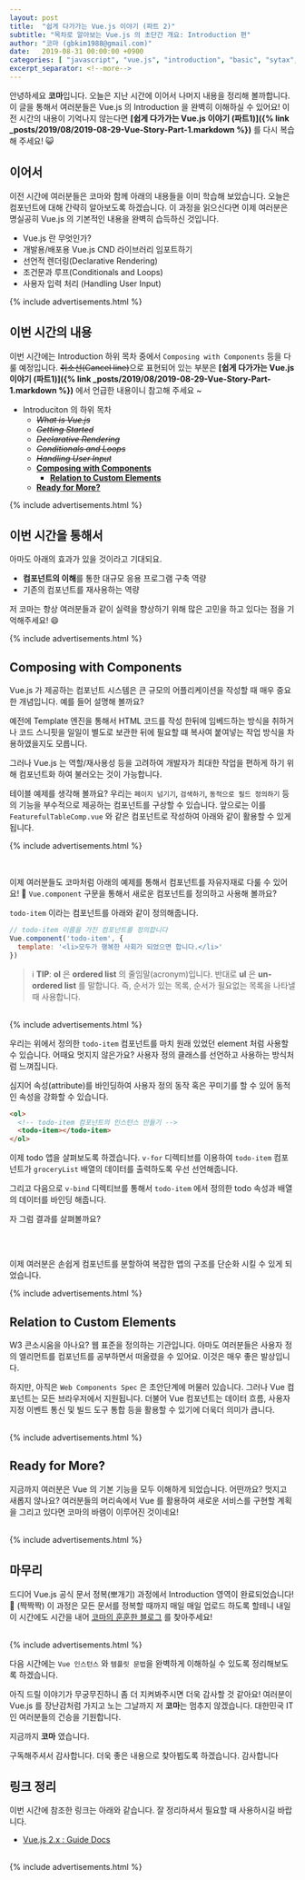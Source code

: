```yaml
---
layout: post
title:  "쉽게 다가가는 Vue.js 이야기 (파트 2)"
subtitle: "목차로 알아보는 Vue.js 의 초단간 개요: Introduction 편"
author: "코마 (gbkim1988@gmail.com)"
date:   2019-08-31 00:00:00 +0900
categories: [ "javascript", "vue.js", "introduction", "basic", "sytax", "10m"]
excerpt_separator: <!--more-->
---
```


안녕하세요 **코마**입니다. 오늘은 지난 시간에 이어서 나머지 내용을 정리해 볼까합니다. 이 글을 통해서 여러분들은 Vue.js 의 Introduction 을 완벽히 이해하실 수 있어요! 이전 시간의 내용이 기억나지 않는다면 **[쉽게 다가가는 Vue.js 이야기 (파트1)]({% link _posts/2019/08/2019-08-29-Vue-Story-Part-1.markdown %})** 를 다시 복습해 주세요! 😺

<!--more-->

## 이어서

이전 시간에 여러분들은 코마와 함께 아래의 내용들을 이미 학습해 보았습니다. 오늘은 컴포넌트에 대해 간략히 알아보도록 하겠습니다. 이 과정을 읽으신다면 이제 여러분은 명실공히 Vue.js 의 기본적인 내용을 완벽히 습득하신 것입니다. 

- Vue.js 란 무엇인가?
- 개발용/배포용 Vue.js CND 라이브러리 임포트하기
- 선언적 렌더링(Declarative Rendering)
- 조건문과 루프(Conditionals and Loops)
- 사용자 입력 처리 (Handling User Input)

{% include advertisements.html %}

## 이번 시간의 내용

이번 시간에는 Introduction 하위 목차 중에서 `Composing with Components` 등을 다룰 예정입니다. ~~취소선(Cancel line)~~으로 표현되어 있는 부분은 **[쉽게 다가가는 Vue.js 이야기 (파트1)]({% link _posts/2019/08/2019-08-29-Vue-Story-Part-1.markdown %})** 에서 언급한 내용이니 참고해 주세요 ~ 

- Introduciton 의 하위 목차
  - *~~What is Vue.js~~*
  - ~~*Getting Started*~~
  - *~~Declarative Rendering~~*
  - *~~Conditionals and Loops~~*
  - *~~Handling User Input~~*
  - **[Composing with Components](#composing-with-components)**
    - **[Relation to Custom Elements](#relation-to-custom-elements)**
  - **[Ready for More?](#ready-for-More)**

{% include advertisements.html %}

## 이번 시간을 통해서

아마도 아래의 효과가 있을 것이라고 기대되요.

- **컴포넌트의 이해**를 통한 대규모 응용 프로그램 구축 역량
- 기존의 컴포넌트를 재사용하는 역량

저 코마는 항상 여러분들과 같이 실력을 향상하기 위해 많은 고민을 하고 있다는 점을 기억해주세요! 😄

{% include advertisements.html %}

## Composing with Components

Vue.js 가 제공하는 컴포넌트 시스템은 큰 규모의 어플리케이션을 작성할 때 매우 중요한 개념입니다. 예를 들어 설명해 볼까요? 

예전에 Template 엔진을 통해서 HTML 코드를 작성 한뒤에 임베드하는 방식을 취하거나 코드 스니핏을 일일이 별도로 보관한 뒤에 필요할 떄 복사여 붙여넣는 작업 방식을 차용하였을지도 모릅니다. 

그러나 Vue.js 는 역할/재사용성 등을 고려하여 개발자가 최대한 작업을 편하게 하기 위해 컴포넌트화 하여 불러오는 것이 가능합니다. 

테이블 예제를 생각해 볼까요? 우리는 `페이지 넘기기`, `검색하기`, `동적으로 필드 정의하기` 등의 기능을 부수적으로 제공하는 컴포넌트를 구상할 수 있습니다. 앞으로는 이를 `FeaturefulTableComp.vue` 와 같은 컴포넌트로 작성하여 아래와 같이 활용할 수 있게 됩니다.

<script src="https://gist.github.com/code-machina/5f4393dcefd60aca09cd83ea45d3dbd3.js"></script>


{% include advertisements.html %}

<br>


이제 여러분들도 코마처럼 아래의 예제를 통해서 컴포넌트를 자유자재로 다룰 수 있어요! 🙋
`Vue.component` 구문을 통해서 새로운 컴포넌트를 정의하고 사용해 볼까요?

`todo-item` 이라는 컴포넌트를 아래와 같이 정의해줍니다.

```javascript
// todo-item 이름을 가진 컴포넌트를 정의합니다
Vue.component('todo-item', {
  template: '<li>모두가 행복한 사회가 되었으면 합니다.</li>'
})
```

> ℹ  **TIP**: **ol** 은 **ordered list** 의 줄임말(acronym)입니다. 반대로 **ul** 은 **un-ordered list** 를 말합니다. 즉, 순서가 있는 목록, 순서가 필요없는 목록을 나타낼 때 사용합니다.

<br>
{% include advertisements.html %}
<br>

우리는 위에서 정의한 `todo-item` 컴포넌트를 마치 원래 있었던 element 처럼 사용할 수 있습니다. 어때요 멋지지 않은가요? 사용자 정의 클래스를 선언하고 사용하는 방식처럼 느껴집니다. 

심지어 속성(attribute)를 바인딩하여 사용자 정의 동작 혹은 꾸미기를 할 수 있어 동적인 속성을 강화할 수 있습니다.

```html
<ol>
  <!-- todo-item 컴포넌트의 인스턴스 만들기 -->
  <todo-item></todo-item>
</ol>
```

이제 todo 앱을 살펴보도록 하겠습니다. `v-for` 디렉티브를 이용하여 `todo-item` 컴포넌트가 `groceryList` 배열의 데이터를 출력하도록 우선 선언해줍니다.

그리고 다음으로 `v-bind` 디렉티브를 통해서 `todo-item` 에서 정의한 todo 속성과 배열의 데이터를 바인딩 해줍니다.

자 그럼 결과를 살펴볼까요?

<!-- https://codepen.io/code-machina/pen/rNBzGPX -->

<pre class="codepen" data-height="484" data-type="html,result" data-href="rNBzGPX" data-user="code-machina" data-safe="true"></pre><br>

이제 여러분은 손쉽게 컴포넌트를 분할하여 복잡한 앱의 구조를 단순화 시킬 수 있게 되었습니다. 

{% include advertisements.html %}

## Relation to Custom Elements

W3 콘소시움을 아나요? 웹 표준을 정의하는 기관입니다. 아마도 여러분들은 사용자 정의 엘리먼트를 컴포넌트를 공부하면서 떠올렸을 수 있어요. 이것은 매우 좋은 발상입니다.

하지만, 아직은 `Web Components Spec` 은 초안단계에 머물러 있습니다. 그러나 Vue 컴포넌트는 모든 브라우저에서 지원됩니다. 더불어 Vue 컴포넌트는 데이터 흐름, 사용자 지정 이벤트 통신 및 빌드 도구 통합 등을 활용할 수 있기에 더욱더 의미가 큽니다.

<br>
{% include advertisements.html %}
<br>

## Ready for More?

지금까지 여러분은 Vue 의 기본 기능을 모두 이해하게 되었습니다. 어떤까요? 멋지고 새롭지 않나요? 여러분들의 머리속에서 Vue 를 활용하여 새로운 서비스를 구현할 계획을 그리고 있다면 코마의 바램이 이루어진 것이네요!

<br>
{% include advertisements.html %}
<br>


## 마무리

드디어 Vue.js 공식 문서 정복(뽀개기) 과정에서 Introduction 영역이 완료되었습니다! 👏 (짝짝짝) 이 과정은 모든 문서를 정복할 때까지 매일 매일 업로드 하도록 할테니 내일 이 시간에도 시간을 내어 [코마의 훈훈한 블로그](https://code-machina.github.io) 를 찾아주세요!

<br>
{% include advertisements.html %}
<br>

다음 시간에는 `Vue 인스턴스` 와 `템플릿 문법`을 완벽하게 이해하실 수 있도록 정리해보도록 하겠습니다.

아직 드릴 이야기가 무궁무진하니 좀 더 지켜봐주시면 더욱 감사할 것 같아요! 여러분이 Vue.js 를 장난감처럼 가지고 노는 그날까지 저 **코마**는 멈추지 않겠습니다. 대한민국 IT인 여러분들의 건승을 기원합니다.

지금까지 **코마** 였습니다.

구독해주셔서 감사합니다. 더욱 좋은 내용으로 찾아뵙도록 하겠습니다. 감사합니다

## 링크 정리

이번 시간에 참조한 링크는 아래와 같습니다. 잘 정리하셔서 필요할 때 사용하시길 바랍니다.

- [Vue.js 2.x : Guide Docs](https://vuejs.org/v2/guide/index.html)

<br>
{% include advertisements.html %}
<br>
